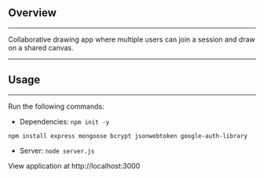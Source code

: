 ## Overview
---

Collaborative drawing app where multiple users can join a session and draw on a shared canvas.

---

## Usage

---

Run the following commands:

*    Dependencies:
`npm init -y`

`npm install express mongoose bcrypt jsonwebtoken google-auth-library`

*    Server:
`node server.js`

View application at http://localhost:3000